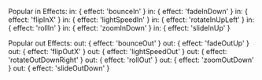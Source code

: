 Popular in Effects:
in: { effect: 'bounceIn' }
in: { effect: 'fadeInDown' }
in: { effect: 'flipInX' }
in: { effect: 'lightSpeedIn' }
in: { effect: 'rotateInUpLeft' }
in: { effect: 'rollIn' }
in: { effect: 'zoomInDown' }
in: { effect: 'slideInUp' }

Popular out Effects:
out: { effect: 'bounceOut' }
out: { effect: 'fadeOutUp' }
out: { effect: 'flipOutX' }
out: { effect: 'lightSpeedOut' }
out: { effect: 'rotateOutDownRight' }
out: { effect: 'rollOut' }
out: { effect: 'zoomOutDown' }
out: { effect: 'slideOutDown' }
